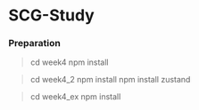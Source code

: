 # SCG-Study

### Preparation
> cd week4
> npm install

>cd week4_2
>npm install
>npm install zustand

>cd week4_ex
>npm install
